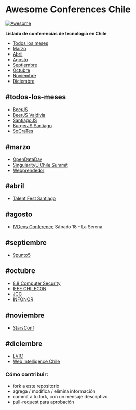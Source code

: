 # Awesome Conferences Chile

[![Awesome](https://cdn.rawgit.com/sindresorhus/awesome/d7305f38d29fed78fa85652e3a63e154dd8e8829/media/badge.svg)](https://github.com/sindresorhus/awesome)

**Listado de conferencias de tecnología en Chile**

- [Todos los meses](#todos-los-meses)
- [Marzo](#marzo)
- [Abril](#abril)
- [Agosto](#agosto)
- [Septiembre](#septiembre)
- [Octubre](#octubre)
- [Noviembre](#noviembre)
- [Diciembre](#diciembre)

## #todos-los-meses
* [BeerJS](http://www.beerjs.cl/)
* [BeerJS Valdivia](http://www.beerjs.cl/valdivia)
* [SantiagoJS](https://www.meetup.com/es-ES/NodersJS/events/)
* [BurgerJS Santiago](https://github.com/Noders/BurgerJS)
* [SoCraTes](http://www.socrates-conference.cl/)

## #marzo
* [OpenDataDay](opendataday.cl)
* [SingularityU Chile Summit](http://singularityuchilesummit.com/)
* [Webprendedor](https://welcu.com/webprendedor/webprendedor10)

## #abril
* [Talent Fest Santiago](http://talentfest.laboratoria.la/santiago)

## #agosto
* [IVDevs Conference](http://ivdevs.com/evento/) Sábado 18 - La Serena

## #septiembre
* [9punto5](http://www.9punto5.cl/)

## #octubre
* [8.8 Computer Security](https://www.8dot8.org/cl)
* [IEEE CHILECON](http://chilecon2017.ubiobio.cl/)
* [JCC](http://jcc-infonorchile2017.uta.cl/)
* [INFONOR](http://jcc-infonorchile2017.uta.cl/)

## #noviembre
* [StarsConf](http://www.starsconf.com/)

## #diciembre
* [EVIC](http://evic2017.uv.cl/)
* [Web Intelligence Chile](https://webintelligence2018.com/)

### Cómo contribuir:
- fork a este repositorio
- agrega / modifica / elimina información
- commit a tu fork, con un mensaje descriptivo
- pull-request para aprobación
